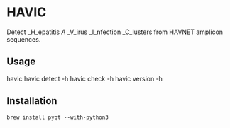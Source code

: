 # HAVIC
Detect _H_epatitis _A_ _V_irus _I_nfection _C_lusters from HAVNET amplicon sequences.  

## Usage
havic
havic detect -h
havic check -h
havic version -h



## Installation
```
brew install pyqt --with-python3
```
